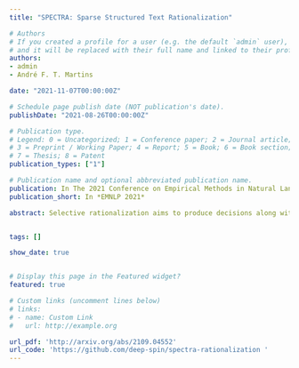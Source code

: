 ```yaml
---
title: "SPECTRA: Sparse Structured Text Rationalization"

# Authors
# If you created a profile for a user (e.g. the default `admin` user), write the username (folder name) here 
# and it will be replaced with their full name and linked to their profile.
authors:
- admin
- André F. T. Martins

date: "2021-11-07T00:00:00Z"

# Schedule page publish date (NOT publication's date).
publishDate: "2021-08-26T00:00:00Z"

# Publication type.
# Legend: 0 = Uncategorized; 1 = Conference paper; 2 = Journal article;
# 3 = Preprint / Working Paper; 4 = Report; 5 = Book; 6 = Book section;
# 7 = Thesis; 8 = Patent
publication_types: ["1"]

# Publication name and optional abbreviated publication name.
publication: In The 2021 Conference on Empirical Methods in Natural Language Processing (EMNLP 2021)
publication_short: In *EMNLP 2021*

abstract: Selective rationalization aims to produce decisions along with  rationales (e.g., text highlights or word alignments between two sentences). Commonly, rationales are modeled as stochastic binary masks, requiring sampling-based gradient estimators, which complicates training and requires careful hyperparameter tuning. Sparse attention mechanisms are a deterministic alternative, but they lack a way to regularize the rationale extraction (e.g., to control the sparsity of a text highlight or the number of  alignments). In this paper, we present a unified framework for deterministic extraction of structured explanations via constrained inference on a factor graph, forming a differentiable layer. Our approach greatly eases training and rationale regularization,  generally outperforming previous work on what comes to performance and plausibility of the extracted rationales. We further provide a comparative study of stochastic and deterministic methods for rationale extraction for classification and natural language inference tasks, jointly assessing their predictive power, quality of the explanations, and model variability.


tags: []

show_date: true


# Display this page in the Featured widget?
featured: true

# Custom links (uncomment lines below)
# links:
# - name: Custom Link
#   url: http://example.org

url_pdf: 'http://arxiv.org/abs/2109.04552'
url_code: 'https://github.com/deep-spin/spectra-rationalization '
---
```


